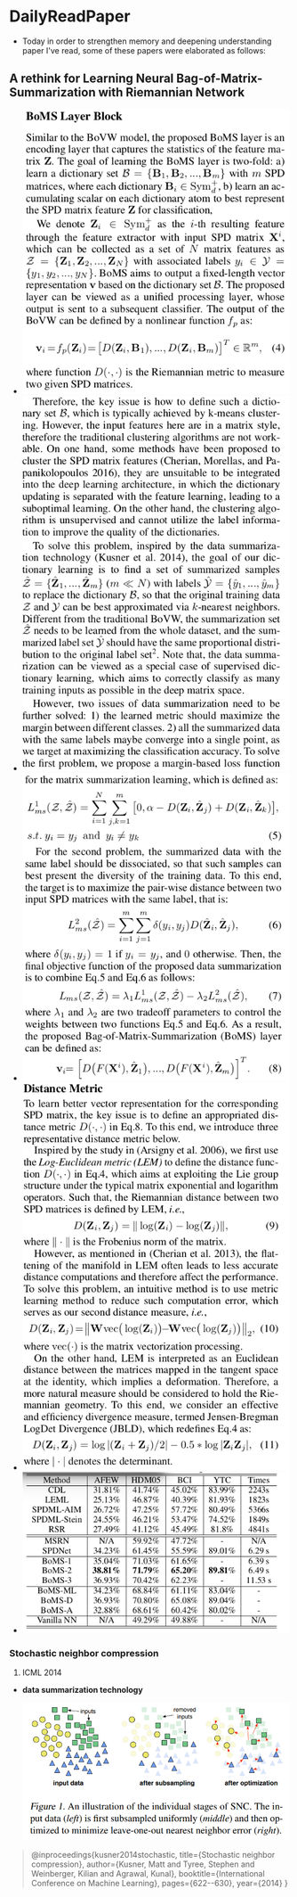 # DailyReadPaper
- Today in order to strengthen memory and deepening understanding paper I've read, some 
of these papers were elaborated as follows:

## A rethink for Learning Neural Bag-of-Matrix-Summarization with Riemannian Network
        
- ![Bag](Pictures/Selection_032.png)
- ![Bag](Pictures/Selection_033.png)
- ![Bag](Pictures/Selection_034.png)
- ![Bag](Pictures/Selection_035.png)
- ![Bag](Pictures/Selection_036.png)
    
       
### Stochastic neighbor compression
1. ICML 2014
- **data summarization technology**  
     
    ![Bag](Pictures/Selection_031.png)

>@inproceedings{kusner2014stochastic,
  title={Stochastic neighbor compression},
  author={Kusner, Matt and Tyree, Stephen and Weinberger, Kilian and Agrawal, Kunal},
  booktitle={International Conference on Machine Learning},
  pages={622--630},
  year={2014}
}